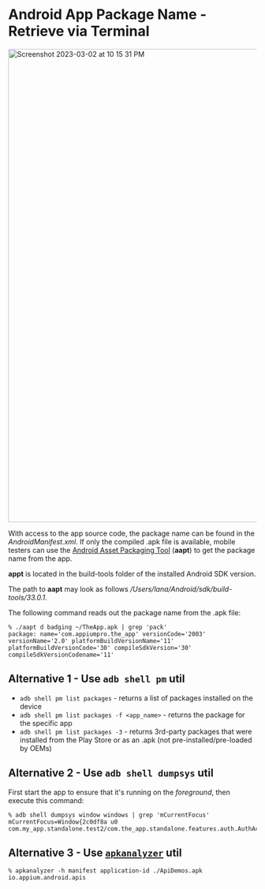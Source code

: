 # Android App Package Name - Retrieve via Terminal

<img width="960" alt="Screenshot 2023-03-02 at 10 15 31 PM" src="https://user-images.githubusercontent.com/70295997/222645688-6657f0d3-ad03-48d4-b662-a0a828af5407.png">

With access to the app source code, the package name can be found in the *AndroidManifest.xml*. If only the compiled .apk file is available, mobile testers can use the [Android Asset Packaging Tool](https://elinux.org/Android_aapt) (**aapt**) to get the package name from the app.

**appt** is located in the build-tools folder of the installed Android SDK version.

The path to **aapt** may look as follows */Users/lana/Android/sdk/build-tools/33.0.1*.

The following command reads out the package name from the .apk file:

    % ./aapt d badging ~/TheApp.apk | grep 'pack'
    package: name='com.appiumpro.the_app' versionCode='2003' versionName='2.0' platformBuildVersionName='11' platformBuildVersionCode='30' compileSdkVersion='30' compileSdkVersionCodename='11'

## Alternative 1 - Use <code>adb shell pm</code> util

* <code>adb shell pm list packages</code> - returns a list of packages installed on the device
* <code>adb shell pm list packages -f <app_name></code> - returns the package for the specific app
* <code>adb shell pm list packages -3</code> - returns 3rd-party packages that were installed from the Play Store or as an .apk (not pre-installed/pre-loaded by OEMs)


## Alternative 2 - Use <code>adb shell dumpsys</code> util
    
First start the app to ensure that it's running on the *foreground*, then execute this command:
    
    % adb shell dumpsys window windows | grep 'mCurrentFocus'
    mCurrentFocus=Window{2c0df8a u0
    com.my_app.standalone.test2/com.the_app.standalone.features.auth.AuthActivity}

## Alternative 3 - Use [<code>apkanalyzer</code>](https://developer.android.com/studio/command-line/apkanalyzer) util

    % apkanalyzer -h manifest application-id ./ApiDemos.apk
    io.appium.android.apis

